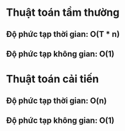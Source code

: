 # Thuật toán tầm thường
## Độ phức tạp thời gian: O(T * n)
## Độ phức tạp không gian: O(1)

# Thuật toán cải tiến
## Độ phức tạp thời gian: O(n)
## Độ phức tạp không gian: O(1)

